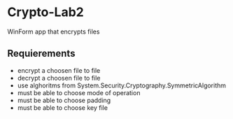 # Crypto-Lab2

WinForm app that encrypts files

## Requierements

- encrypt a choosen file to file
- decrypt a choosen file to file
- use alghoritms from System.Security.Cryptography.SymmetricAlgorithm
- must be able to choose mode of operation
- must be able to choose padding
- must be able to choose key file
